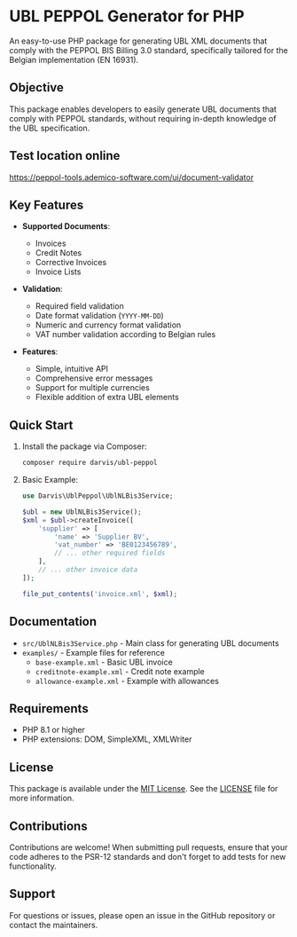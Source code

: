 # UBL PEPPOL Generator for PHP

An easy-to-use PHP package for generating UBL XML documents that comply with the PEPPOL BIS Billing 3.0 standard, specifically tailored for the Belgian implementation (EN 16931).

## Objective

This package enables developers to easily generate UBL documents that comply with PEPPOL standards, without requiring in-depth knowledge of the UBL specification.



## Test location online

https://peppol-tools.ademico-software.com/ui/document-validator

## Key Features

- **Supported Documents**:
  - Invoices
  - Credit Notes
  - Corrective Invoices
  - Invoice Lists

- **Validation**:
  - Required field validation
  - Date format validation (`YYYY-MM-DD`)
  - Numeric and currency format validation
  - VAT number validation according to Belgian rules

- **Features**:
  - Simple, intuitive API
  - Comprehensive error messages
  - Support for multiple currencies
  - Flexible addition of extra UBL elements

## Quick Start

1. Install the package via Composer:
   ```bash
   composer require darvis/ubl-peppol
   ```

2. Basic Example:
   ```php
   use Darvis\UblPeppol\UblNLBis3Service;
   
   $ubl = new UblNLBis3Service();
   $xml = $ubl->createInvoice([
       'supplier' => [
           'name' => 'Supplier BV',
           'vat_number' => 'BE0123456789',
           // ... other required fields
       ],
       // ... other invoice data
   ]);
   
   file_put_contents('invoice.xml', $xml);
   ```

## Documentation

- `src/UblNLBis3Service.php` - Main class for generating UBL documents
- `examples/` - Example files for reference
  - `base-example.xml` - Basic UBL invoice
  - `creditnote-example.xml` - Credit note example
  - `allowance-example.xml` - Example with allowances

## Requirements

- PHP 8.1 or higher
- PHP extensions: DOM, SimpleXML, XMLWriter

## License

This package is available under the [MIT License](LICENSE). See the [LICENSE](LICENSE) file for more information.

## Contributions

Contributions are welcome! When submitting pull requests, ensure that your code adheres to the PSR-12 standards and don't forget to add tests for new functionality.

## Support

For questions or issues, please open an issue in the GitHub repository or contact the maintainers.